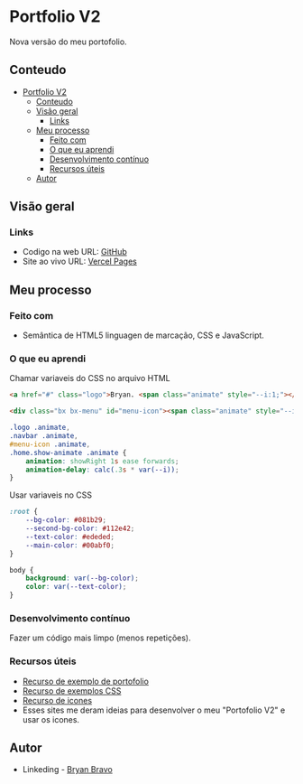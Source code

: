 # Portfolio V2
Nova versão do meu portofolio.

## Conteudo

- [Portfolio V2](#portfolio-v2)
  - [Conteudo](#conteudo)
  - [Visão geral](#visão-geral)
    - [Links](#links)
  - [Meu processo](#meu-processo)
    - [Feito com](#feito-com)
    - [O que eu aprendi](#o-que-eu-aprendi)
    - [Desenvolvimento contínuo](#desenvolvimento-contínuo)
    - [Recursos úteis](#recursos-úteis)
  - [Autor](#autor)

## Visão geral

<!-- ### Rascunho -->

<!-- ![](/src/imagens/Portofolio.png) -->
<!-- <div>  -->
  <!-- <img align="center" height="150em" src="/src/imagens/Contato.png" /> -->
  <!-- <img align="center" height="150em" src="/src/imagens/Sobre.png" /> -->
  <!-- <img align="center" height="150em" src="/src/imagens/Habilidades.png" /> -->
<!-- </div> -->

### Links

- Codigo na web URL: [GitHub](https://github.com/Akherox/portofolio-v2)
- Site ao vivo URL: [Vercel Pages](https://portfolio-v2-akherox.vercel.app/)

## Meu processo

### Feito com

- Semântica de HTML5 linguagen de marcação, CSS e JavaScript.

### O que eu aprendi

Chamar variaveis do CSS no arquivo HTML

```html
<a href="#" class="logo">Bryan. <span class="animate" style="--i:1;"></span></a>

<div class="bx bx-menu" id="menu-icon"><span class="animate" style="--i:2;"></span></div>
```
```css
.logo .animate,
.navbar .animate,
#menu-icon .animate,
.home.show-animate .animate {
    animation: showRight 1s ease forwards;
    animation-delay: calc(.3s * var(--i));
}
```
Usar variaveis no CSS
```css
:root {
    --bg-color: #081b29;
    --second-bg-color: #112e42;
    --text-color: #ededed;
    --main-color: #00abf0;
}

body {
    background: var(--bg-color);
    color: var(--text-color);
}
```

### Desenvolvimento contínuo

Fazer um código mais limpo (menos repetições).

### Recursos úteis

- [Recurso de exemplo de portofolio](https://portofolio-akherox.vercel.app/)
- [Recurso de exemplos CSS](https://codepen.io/)
- [Recurso de icones](https://boxicons.com/?query=up)
- Esses sites me deram ideias para desenvolver o meu "Portofolio V2" e usar os icones.

## Autor

- Linkeding - [Bryan Bravo](https://www.linkedin.com/in/alex-bravo-008-mk)
